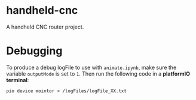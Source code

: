 # handheld-cnc
A handheld CNC router project.

# Debugging
To produce a debug logFile to use with `animate.ipynb`, make sure the variable `outputMode` is set to `1`. Then run the following code in a **platformIO terminal**:
```
pio device mointor > /logFiles/logFile_XX.txt
```